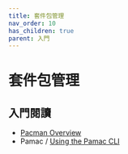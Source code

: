 ```yaml
---
title: 套件包管理
nav_order: 10
has_children: true
parent: 入門
---
```



# 套件包管理


## 入門閱讀

* [Pacman Overview](https://wiki.manjaro.org/index.php/Pacman_Overview)
* Pamac / [Using the Pamac CLI](https://wiki.manjaro.org/index.php/Pamac#Using_the_Pamac_CLI)
